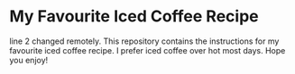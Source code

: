 # My Favourite Iced Coffee Recipe
line 2 changed remotely.
This repository contains the instructions for my favourite iced coffee recipe. I prefer iced coffee over hot most days. Hope you enjoy!
